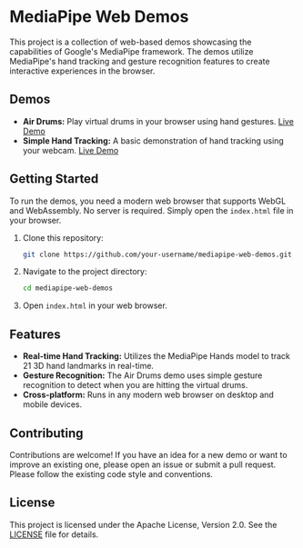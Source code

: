 # MediaPipe Web Demos

This project is a collection of web-based demos showcasing the capabilities of Google's MediaPipe framework. The demos utilize MediaPipe's hand tracking and gesture recognition features to create interactive experiences in the browser.

## Demos

*   **Air Drums:** Play virtual drums in your browser using hand gestures. [Live Demo](https://gourav221b.github.io/Mediapipe-based-web-interactions/)
*   **Simple Hand Tracking:** A basic demonstration of hand tracking using your webcam. [Live Demo](https://gourav221b.github.io/Mediapipe-based-web-interactions/navigation.html)

## Getting Started

To run the demos, you need a modern web browser that supports WebGL and WebAssembly. No server is required. Simply open the `index.html` file in your browser.

1.  Clone this repository:
    ```bash
    git clone https://github.com/your-username/mediapipe-web-demos.git
    ```
2.  Navigate to the project directory:
    ```bash
    cd mediapipe-web-demos
    ```
3.  Open `index.html` in your web browser.

## Features

*   **Real-time Hand Tracking:** Utilizes the MediaPipe Hands model to track 21 3D hand landmarks in real-time.
*   **Gesture Recognition:**  The Air Drums demo uses simple gesture recognition to detect when you are hitting the virtual drums.
*   **Cross-platform:** Runs in any modern web browser on desktop and mobile devices.

## Contributing

Contributions are welcome! If you have an idea for a new demo or want to improve an existing one, please open an issue or submit a pull request. Please follow the existing code style and conventions.

## License

This project is licensed under the Apache License, Version 2.0. See the [LICENSE](LICENSE) file for details.